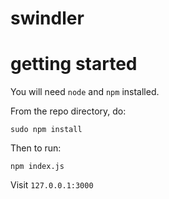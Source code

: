# swindler

# getting started

You will need `node` and `npm` installed.

From the repo directory, do:

`sudo npm install`

Then to run:

`npm index.js`

Visit `127.0.0.1:3000`